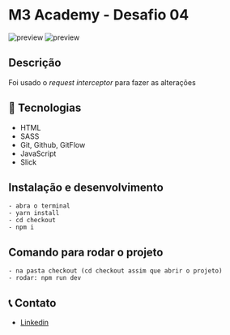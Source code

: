 # M3 Academy - Desafio 04

![preview](<./checkout/arquivos/assets/imgs/desafio04(1).png>)
![preview](<./checkout/arquivos/assets/imgs/desafio04(2).png>)

## Descrição

Foi usado o *request interceptor* para fazer as alterações

## 🔨 Tecnologias

-   HTML
-   SASS
-   Git, Github, GitFlow
-   JavaScript
-   Slick

## Instalação e desenvolvimento

    - abra o terminal
    - yarn install
    - cd checkout
    - npm i

## Comando para rodar o projeto

    - na pasta checkout (cd checkout assim que abrir o projeto)
    - rodar: npm run dev

## 📞 Contato

-   [Linkedin](https://www.linkedin.com/in/thiago-dutra-107b4a213)
